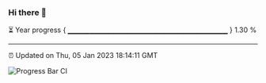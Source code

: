 ### Hi there 👋

⏳ Year progress { ▁▁▁▁▁▁▁▁▁▁▁▁▁▁▁▁▁▁▁▁▁▁▁▁▁▁▁▁▁▁ } 1.30 %

---

⏰ Updated on Thu, 05 Jan 2023 18:14:11 GMT

![Progress Bar CI](https://github.com/liununu/liununu/workflows/Progress%20Bar%20CI/badge.svg)
